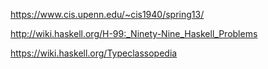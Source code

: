 https://www.cis.upenn.edu/~cis1940/spring13/

http://wiki.haskell.org/H-99:_Ninety-Nine_Haskell_Problems

https://wiki.haskell.org/Typeclassopedia
